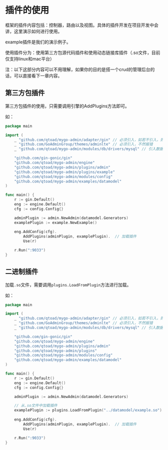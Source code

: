 # 插件的使用
框架的插件内容包括：控制器，路由以及视图。具体的插件开发在项目开发中会讲，这里演示如何进行使用。

example插件是我们的演示例子。

使用插件分为：使用第三方包源代码插件和使用动态链接库插件（.so文件，目前仅支持linux和mac平台）

注：以下这部分内容可以不用理解，如果你的目的是搭一个crud的管理后台的话，可以直接看下一章内容。

## 第三方包插件

第三方包插件的使用，只需要调用引擎的AddPlugins方法即可。

如：

```go
package main

import (	
	_ "github.com/qtoad/mygo-admin/adapter/gin" // 必须引入，如若不引入，则需要自己定义
	_ "github.com/GoAdminGroup/themes/adminlte" // 必须引入，不然报错
	_ "github.com/qtoad/mygo-admin/modules/db/drivers/mysql" // 引入数据库驱动

	"github.com/gin-gonic/gin"
	"github.com/qtoad/mygo-admin/engine"
	"github.com/qtoad/mygo-admin/plugins/admin"
	"github.com/qtoad/mygo-admin/plugins/example"
	"github.com/qtoad/mygo-admin/modules/config"
	"github.com/qtoad/mygo-admin/examples/datamodel"
)

func main() {
	r := gin.Default()
	eng := engine.Default()
	cfg := config.Config{}

	adminPlugin := admin.NewAdmin(datamodel.Generators)
	examplePlugin := example.NewExample()
	
	eng.AddConfig(cfg).
		AddPlugins(adminPlugin, examplePlugin).  // 加载插件
		Use(r)

	r.Run(":9033")
}
```

## 二进制插件

加载```.so```文件，需要调用```plugins.LoadFromPlugin```方法进行加载。

如：

```go
package main

import (	
	_ "github.com/qtoad/mygo-admin/adapter/gin" // 必须引入，如若不引入，则需要自己定义
	_ "github.com/GoAdminGroup/themes/adminlte" // 必须引入，不然报错
	_ "github.com/qtoad/mygo-admin/modules/db/drivers/mysql" // 引入数据库驱动

	"github.com/gin-gonic/gin"
	"github.com/qtoad/mygo-admin/engine"
	"github.com/qtoad/mygo-admin/plugins/admin"
	"github.com/qtoad/mygo-admin/plugins"
	"github.com/qtoad/mygo-admin/modules/config"
	"github.com/qtoad/mygo-admin/examples/datamodel"
)

func main() {
	r := gin.Default()
	eng := engine.Default()
	cfg := config.Config{}

	adminPlugin := admin.NewAdmin(datamodel.Generators)

	// 从.so文件中加载插件
	examplePlugin := plugins.LoadFromPlugin("../datamodel/example.so")
	
	eng.AddConfig(cfg).
		AddPlugins(adminPlugin, examplePlugin).  // 加载插件
		Use(r)

	r.Run(":9033")
}
```